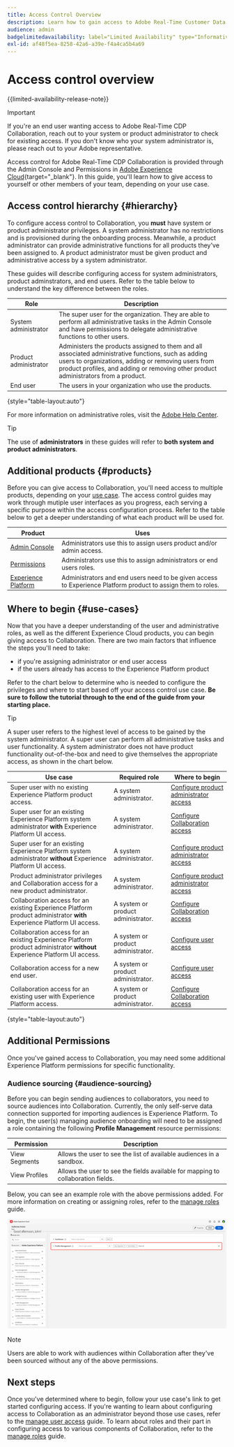 ```yaml
---
title: Access Control Overview
description: Learn how to gain access to Adobe Real-Time Customer Data Platform (CDP) Collaboration.
audience: admin
badgelimitedavailability: label="Limited Availability" type="Informative" url="https://helpx.adobe.com/legal/product-descriptions/real-time-customer-data-platform-collaboration.html newtab=true"
exl-id: af48f5ea-8258-42a6-a39e-f4a4ca5b4a69
---
```

# Access control overview

{{limited-availability-release-note}}

>[!IMPORTANT]
>
> If you're an end user wanting access to Adobe Real-Time CDP Collaboration, reach out to your system or product administrator to check for existing access. If you don't know who your system administrator is, please reach out to your Adobe representative.

Access control for Adobe Real-Time CDP Collaboration is provided through the Admin Console and Permissions in [Adobe Experience Cloud](https://experience.adobe.com/){target="_blank"}. In this guide, you'll learn how to give access to yourself or other members of your team, depending on your use case.

## Access control hierarchy {#hierarchy}

To configure access control to Collaboration, you **must** have system or product administrator privileges. A system administrator has no restrictions and is provisioned during the onboarding process. Meanwhile, a product administrator can provide administrative functions for all products they've been assigned to. A product administrator must be given product and administrative access by a system administrator.

These guides will describe configuring access for system administrators, product adminstrators, and end users. Refer to the table below to understand the key difference between the roles.

| Role | Description |
| --- | --- | 
| System administrator | The super user for the organization. They are able to perform all administrative tasks in the Admin Console and have permissions to delegate administrative functions to other users.  |
| Product administrator | Administers the products assigned to them and all associated administrative functions, such as adding users to organizations, adding or removing users from product profiles, and adding or removing other product administrators from a product. |
| End user | The users in your organization who use the products. | 

{style="table-layout:auto"}

For more information on administrative roles, visit the [Adobe Help Center](https://helpx.adobe.com/enterprise/using/admin-roles.html). 

>[!TIP]
>
>The use of **administrators** in these guides will refer to **both system and product administrators**.

## Additional products {#products}

Before you can give access to Collaboration, you'll need access to multiple products, depending on your [use case](#use-cases). The access control guides may work through mutiple user interfaces as you progress, each serving a specific purpose within the access configuration process. Refer to the table below to get a deeper understanding of what each product will be used for.

| Product | Uses |
| --- | --- |
| [Admin Console](https://adminconsole.adobe.com/) | Administrators use this to assign users product and/or admin access. |
| [Permissions](https://experience.adobe.com/) | Administrators use this to assign administrators or end users roles. |
| [Experience Platform](https://platform.adobe.com/) | Administrators and end users need to be given access to Experience Platform product to assign them to roles. |

## Where to begin {#use-cases}

Now that you have a deeper understanding of the user and administrative roles, as well as the different Experience Cloud products, you can begin giving access to Collaboration. There are two main factors that influence the steps you'll need to take:

- if you're assigning administrator or end user access
- if the users already has access to the Experience Platform product
  
Refer to the chart below to determine who is needed to configure the privileges and where to start based off your access control use case. **Be sure to follow the tutorial through to the end of the guide from your starting place.**

>[!TIP]
>
> A super user refers to the highest level of access to be gained by the system administrator. A super user can perform all administrative tasks and user functionality. A system administrator does not have product functionality out-of-the-box and need to give themselves the appropriate access, as shown in the chart below. 

| Use case | Required role | Where to begin | 
| --- | --- | --- | 
| Super user with no existing Experience Platform product access. | A system administrator. | [Configure product administrator access](./manage-user-access.md#admin-access) |
| Super user for an existing Experience Platform system administrator **with** Experience Platform UI access. | A system administrator. | [Configure Collaboration access](./manage-user-access.md#RTCDP-collab-access) |
| Super user for an existing Experience Platform system administrator **without** Experience Platform UI access. | A system administrator. | [Configure product administrator access](./manage-user-access.md#admin-access) |
| Product administrator privileges and Collaboration access for a new product administrator. | A system administrator. | [Configure product administrator access](./manage-user-access.md#admin-access) |
| Collaboration access for an existing Experience Platform product administrator **with** Experience Platform UI access. | A system or product administrator. | [Configure Collaboration access](./manage-user-access.md#RTCDP-collab-access) |
| Collaboration access for an existing Experience Platform product administrator **without** Experience Platform UI access. | A system or product administrator. | [Configure user access](./manage-user-access.md#user-access) |
| Collaboration access for a new end user. | A system or product administrator. | [Configure user access](./manage-user-access.md#user-access) |
| Collaboration access for an existing user with Experience Platform access. | A system or product administrator. | [Configure Collaboration access](./manage-user-access.md#RTCDP-collab-access) |

{style="table-layout:auto"}

## Additional Permissions

Once you've gained access to Collaboration, you may need some additional Experience Platform permissions for specific functionality.

### Audience sourcing {#audience-sourcing}

Before you can begin sending audiences to collaborators, you need to source audiences into Collaboration. Currently, the only self-serve data connection supported for importing audiences is Experience Platform. To begin, the user(s) managing audience onboarding will need to be assigned a role containing the following **Profile Management** resource permissions:

| Permission | Description |
| ---- | ---- |
| View Segments | Allows the user to see the list of available audiences in a sandbox. |
| View Profiles | Allows the user to see the fields available for mapping to collaboration fields. |

Below, you can see an example role with the above permissions added. For more information on creating or assigning roles, refer to the [manage roles](./manage-roles.md) guide. 

![The resources workspace in Permissions with the View Segments and View Profiles permissions added to the Profile Management resource.](../../assets/permissions/sample-audience-role.png)

>[!NOTE]
>
>Users are able to work with audiences within Collaboration after they've been sourced without any of the above permissions.

## Next steps

Once you've determined where to begin, follow your use case's link to get started configuring access. If you're wanting to learn about configuring access to Collaboration as an administrator beyond those use cases, refer to the [manage user access](manage-user-access.md) guide. To learn about roles and their part in configuring access to various components of Collaboration, refer to the [manage roles](manage-roles.md) guide.
